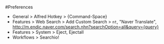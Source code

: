 #Preferences
- General > Alfred Hotkey > {Command-Space}
- Features > Web Search > Add Custom Search > `nt`, "Naver Translate", <http://m.endic.naver.com/search.nhn?searchOption=all&query={query}>
- Features > System > Eject, Ejectall
- Workflows > Searchio!
